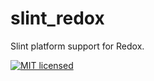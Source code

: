 # slint_redox

Slint platform support for Redox.

[![MIT licensed](https://img.shields.io/badge/license-MIT-blue.svg)](../../LICENSE)
